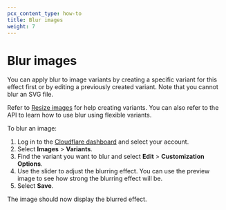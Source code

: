 ```yaml
---
pcx_content_type: how-to
title: Blur images
weight: 7
---
```


# Blur images

You can apply blur to image variants by creating a specific variant for this effect first or by editing a previously created variant. Note that you cannot blur an SVG file.

Refer to [Resize images](/images/transform-images/resize-images/) for help creating variants. You can also refer to the API to learn how to use blur using flexible variants.

To blur an image:

1. Log in to the [Cloudflare dashboard](https://dash.cloudflare.com/login) and select your account.
2. Select **Images** > **Variants**.
3. Find the variant you want to blur and select **Edit** > **Customization Options**.
4. Use the slider to adjust the blurring effect. You can use the preview image to see how strong the blurring effect will be.
5. Select **Save**.

The image should now display the blurred effect.
